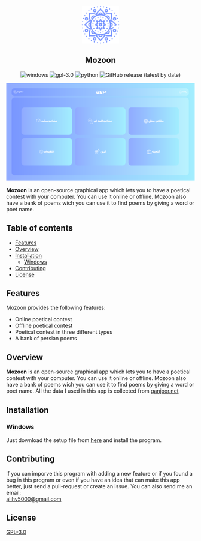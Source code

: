<p align="center">
<img width="100" src="https://github.com/ali-hv/mozoon/blob/main/img/icons/mandala-blue.png">
<h2 align="center">Mozoon</h2>
</p>

<p align="center">
<img alt="windows" src="https://img.shields.io/badge/windows-red?style=flat&logo=windows">
<img alt="gpl-3.0" src="https://img.shields.io/badge/License-GPL%203.0-blue.svg">
<img alt="python" src="https://img.shields.io/badge/Made%20with-Python%203.11-green.svg?logo=python">
<img alt="GitHub release (latest by date)" src="https://img.shields.io/github/v/release/ali-hv/mozoon?color=purple">
</p>

<p align="center"><kbd><img src="https://github.com/ali-hv/mozoon/blob/main/screenshots/app.png"</kbd></p>

**Mozoon** is an open-source graphical app which lets you to have a poetical contest with your computer. You can use it online or offline. Mozoon also have a bank of poems wich you can use it to find poems
by giving a word or poet name.
## Table of contents

* [Features](#features)
* [Overview](#overview)
* [Installation](#installation)
  + [Windows](#windows)
* [Contributing](#contributing)
* [License](#license)

## Features

Mozoon provides the following features:

- Online poetical contest
- Offline poetical contest
- Poetical contest in three different types
- A bank of persian poems

## Overview

**Mozoon** is an open-source graphical app which lets you to have a poetical contest with your computer. You can use it online or offline. Mozoon also have a bank of poems wich you can use it to find poems
by giving a word or poet name.
All the data I used in this app is collected from [ganjoor.net](https://ganjoor.net)

## Installation

### Windows
Just download the setup file from [here](https://github.com/Ali-Hosseinverdi/AvaFarsi/releases/download/2.1.1/AvaFarsi-2.1.1.exe) and install the program.

## Contributing

if you can imporve this program with adding a new feature or if you found a bug in this program or even if you have an idea that can make this app better, just send a pull-request or create an issue.
You can also send me an email:<br>
[alihv5000@gmail.com](mailto:alihv5000@gmail.com)

## License

[GPL-3.0](https://github.com/Ali-Hosseinverdi/AvaFarsi/blob/main/LICENSE)
